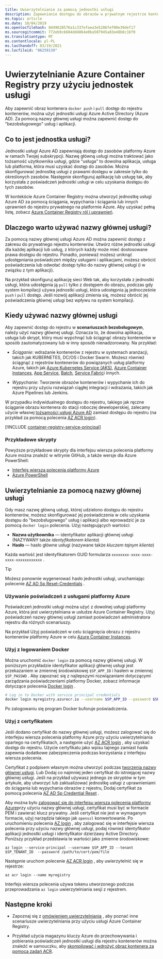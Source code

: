 ```yaml
---
title: Uwierzytelnianie za pomocą jednostki usługi
description: Zapewnianie dostępu do obrazów w prywatnym rejestrze kontenera przy użyciu nazwy głównej usługi Azure Active Directory.
ms.topic: article
ms.date: 10/04/2019
ms.openlocfilehash: 8d49628576a1c337efaea3e5286fef00e39def17
ms.sourcegitcommit: 772eb9c6684dd4864e0ba507945a83e48b8c16f0
ms.translationtype: MT
ms.contentlocale: pl-PL
ms.lasthandoff: 03/19/2021
ms.locfileid: "86259139"
---
```

# <a name="azure-container-registry-authentication-with-service-principals"></a>Uwierzytelnianie Azure Container Registry przy użyciu jednostek usługi

Aby zapewnić obraz kontenera `docker push` i `pull` dostęp do rejestru kontenerów, można użyć jednostki usługi Azure Active Directory (Azure AD). Za pomocą nazwy głównej usługi można zapewnić dostęp do "bezobsługowego" usług i aplikacji.

## <a name="what-is-a-service-principal"></a>Co to jest jednostka usługi?

Jednostki *usługi* Azure AD zapewniają dostęp do zasobów platformy Azure w ramach Twojej subskrypcji. Nazwę główną usługi można traktować jako tożsamość użytkownika usługi, gdzie "usługa" to dowolna aplikacja, usługa lub platforma, która musi uzyskać dostęp do zasobów. Można skonfigurować jednostkę usługi z prawami dostępu w zakresie tylko do określonych zasobów. Następnie skonfiguruj aplikację lub usługę tak, aby korzystała z poświadczeń jednostki usługi w celu uzyskania dostępu do tych zasobów.

W kontekście Azure Container Registry można utworzyć jednostkę usługi Azure AD za pomocą ściągania, wypychania i ściągania lub innych uprawnień do rejestru prywatnego na platformie Azure. Aby uzyskać pełną listę, zobacz [Azure Container Registry ról i uprawnień](container-registry-roles.md).

## <a name="why-use-a-service-principal"></a>Dlaczego warto używać nazwy głównej usługi?

Za pomocą nazwy głównej usługi Azure AD można zapewnić dostęp z zakresu do prywatnego rejestru kontenerów. Utwórz różne jednostki usługi dla każdej aplikacji lub usług, z których każdy może mieć dostosowane prawa dostępu do rejestru. Ponadto, ponieważ możesz uniknąć udostępniania poświadczeń między usługami i aplikacjami, możesz obrócić poświadczenia lub odwołać dostęp tylko do nazwy głównej usługi (i w związku z tym aplikacji).

Na przykład skonfiguruj aplikację sieci Web tak, aby korzystała z jednostki usługi, która udostępnia ją `pull` tylko z dostępem do obrazu, podczas gdy system kompilacji używa jednostki usługi, która udostępnia ją jednocześnie `push` i `pull` dostęp. Jeśli rozwój aplikacji zmienia się, możesz obrócić jej poświadczenia głównej usługi bez wpływu na system kompilacji.

## <a name="when-to-use-a-service-principal"></a>Kiedy używać nazwy głównej usługi

Aby zapewnić dostęp do rejestru w **scenariuszach bezobsługowym**, należy użyć nazwy głównej usługi. Oznacza to, że dowolna aplikacja, usługa lub skrypt, który musi wypchnąć lub ściągnąć obrazy kontenerów w sposób zautomatyzowany lub w inny sposób nienadzorowany. Na przykład:

  * *Ściąganie*: wdrażanie kontenerów z rejestru w systemach aranżacji, takich jak KUBERNETES, DC/OS i Docker Swarm. Możesz również ściągnąć z rejestrów kontenerów do powiązanych usług platformy Azure, takich jak [Azure Kubernetes Service (AKS)](../aks/cluster-container-registry-integration.md), [Azure Container Instances](container-registry-auth-aci.md), [App Service](../app-service/index.yml), [Batch](../batch/index.yml), [Service Fabric](../service-fabric/index.yml)i innych.

  * *Wypychanie*: Tworzenie obrazów kontenerów i wypychanie ich do rejestru przy użyciu rozwiązań ciągłej integracji i wdrażania, takich jak Azure Pipelines lub Jenkins.

W przypadku indywidualnego dostępu do rejestru, takiego jak ręczne ściąganie obrazu kontenera do stacji roboczej deweloperskiej, zalecamy użycie własnej [tożsamości usługi Azure AD](container-registry-authentication.md#individual-login-with-azure-ad) zamiast dostępu do rejestru (na przykład za pomocą polecenia [AZ ACR login][az-acr-login]).

[!INCLUDE [container-registry-service-principal](../../includes/container-registry-service-principal.md)]

### <a name="sample-scripts"></a>Przykładowe skrypty

Powyższe przykładowe skrypty dla interfejsu wiersza polecenia platformy Azure można znaleźć w witrynie GitHub, a także wersje dla Azure PowerShell:

* [Interfejs wiersza polecenia platformy Azure][acr-scripts-cli]
* [Azure PowerShell][acr-scripts-psh]

## <a name="authenticate-with-the-service-principal"></a>Uwierzytelnianie za pomocą nazwy głównej usługi

Gdy masz nazwę główną usługi, której udzielono dostępu do rejestru kontenerów, możesz skonfigurować jej poświadczenia w celu uzyskania dostępu do "bezobsługowego" usług i aplikacji albo wprowadzić je za pomocą `docker login` polecenia. Użyj następujących wartości:

* **Nazwa użytkownika** — identyfikator aplikacji głównej usługi (NAZYWANY także *identyfikatorem klienta*)
* **Hasło** — hasło główne usługi (nazywane także *kluczem tajnym klienta*)

Każda wartość jest identyfikatorem GUID formularza `xxxxxxxx-xxxx-xxxx-xxxx-xxxxxxxxxxxx` . 

> [!TIP]
> Możesz ponownie wygenerować hasło jednostki usługi, uruchamiając polecenie [AZ AD Sp Reset-Credentials](/cli/azure/ad/sp/credential#az-ad-sp-credential-reset) .
>

### <a name="use-credentials-with-azure-services"></a>Używanie poświadczeń z usługami platformy Azure

Poświadczeń jednostki usługi można użyć z dowolnej usługi platformy Azure, która jest uwierzytelniana w usłudze Azure Container Registry.  Użyj poświadczeń nazwy głównej usługi zamiast poświadczeń administratora rejestru dla różnych scenariuszy.

Na przykład Użyj poświadczeń w celu ściągnięcia obrazu z rejestru kontenerów platformy Azure w celu [Azure Container Instances](container-registry-auth-aci.md).

### <a name="use-with-docker-login"></a>Użyj z logowaniem Docker

Można uruchomić `docker login` za pomocą nazwy głównej usługi. W poniższym przykładzie identyfikator aplikacji głównej usługi jest przekazaniem w zmiennej środowiskowej `$SP_APP_ID` i hasłem w zmiennej `$SP_PASSWD` . Aby zapoznać się z najlepszymi rozwiązaniami dotyczącymi zarządzania poświadczeniami platformy Docker, zobacz informacje dotyczące polecenia [Docker login](https://docs.docker.com/engine/reference/commandline/login/) .

```bash
# Log in to Docker with service principal credentials
docker login myregistry.azurecr.io --username $SP_APP_ID --password $SP_PASSWD
```

Po zalogowaniu się program Docker buforuje poświadczenia.

### <a name="use-with-certificate"></a>Użyj z certyfikatem

Jeśli dodano certyfikat do nazwy głównej usługi, możesz zalogować się do interfejsu wiersza polecenia platformy Azure przy użyciu uwierzytelniania opartego na certyfikatach, a następnie użyć [AZ ACR login][az-acr-login] , aby uzyskać dostęp do rejestru. Użycie certyfikatu jako wpisu tajnego zamiast hasła zapewnia dodatkowe zabezpieczenia podczas korzystania z interfejsu wiersza polecenia. 

Certyfikat z podpisem własnym można utworzyć podczas [tworzenia nazwy głównej usługi](/cli/azure/create-an-azure-service-principal-azure-cli). Lub Dodaj co najmniej jeden certyfikat do istniejącej nazwy głównej usługi. Jeśli na przykład używasz jednego ze skryptów w tym artykule, aby utworzyć lub zaktualizować jednostkę usługi z uprawnieniami do ściągania lub wypychania obrazów z rejestru, Dodaj certyfikat za pomocą polecenia [AZ AD Sp Credential Reset][az-ad-sp-credential-reset] .

Aby można było [zalogować się do interfejsu wiersza polecenia platformy Azure](/cli/azure/authenticate-azure-cli#sign-in-with-a-service-principal)przy użyciu nazwy głównej usługi, certyfikat musi być w formacie PEM i zawierać klucz prywatny. Jeśli certyfikat nie jest w wymaganym formacie, użyj narzędzia takiego jak `openssl` konwertowanie. Po uruchomieniu polecenia [AZ login][az-login] , aby zalogować się w interfejsie wiersza polecenia przy użyciu nazwy głównej usługi, podaj również identyfikator aplikacji jednostki usługi i identyfikator dzierżawy Active Directory. Poniższy przykład przedstawia te wartości jako zmienne środowiskowe:

```azurecli
az login --service-principal --username $SP_APP_ID --tenant $SP_TENANT_ID  --password /path/to/cert/pem/file
```

Następnie uruchom polecenie [AZ ACR login][az-acr-login] , aby uwierzytelnić się w rejestrze:

```azurecli
az acr login --name myregistry
```

Interfejs wiersza polecenia używa tokenu utworzonego podczas przeprowadzania `az login` uwierzytelniania sesji z rejestrem.

## <a name="next-steps"></a>Następne kroki

* Zapoznaj się z [omówieniem uwierzytelniania](container-registry-authentication.md) , aby poznać inne scenariusze uwierzytelniania przy użyciu usługi Azure Container Registry.

* Przykład użycia magazynu kluczy Azure do przechowywania i pobierania poświadczeń jednostki usługi dla rejestru kontenerów można znaleźć w samouczku, aby [skompilować i wdrożyć obraz kontenera za pomocą zadań ACR](container-registry-tutorial-quick-task.md).

<!-- LINKS - External -->
[acr-scripts-cli]: https://github.com/Azure/azure-docs-cli-python-samples/tree/master/container-registry
[acr-scripts-psh]: https://github.com/Azure/azure-docs-powershell-samples/tree/master/container-registry

<!-- LINKS - Internal -->
[az-acr-login]: /cli/azure/acr#az-acr-login
[az-login]: /cli/azure/reference-index#az-login
[az-ad-sp-credential-reset]: /cli/azure/ad/sp/credential#az-ad-sp-credential-reset
